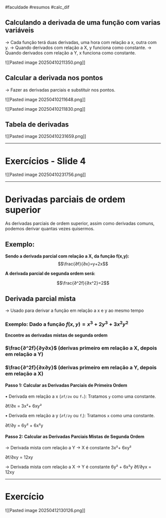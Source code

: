 #faculdade #resumos #calc_dif
## Calculando a derivada de uma função com varias variáveis

→ Cada função terá duas derivadas, uma hora com relação a x, outra com y.
→ Quando derivados com relação a X, y funciona como constante.
→ Quando derivados com relação a Y, x funciona como constante.

![[Pasted image 20250410211350.png]]

## Calcular a derivada nos pontos
→ Fazer as derivadas parciais e substituir nos pontos.

![[Pasted image 20250410211648.png]]


![[Pasted image 20250410211830.png]]

## Tabela de derivadas

![[Pasted image 20250410231659.png]]

---

# Exercícios - Slide 4

![[Pasted image 20250410231756.png]]

---

# Derivadas parciais de ordem superior

As derivadas parciais de ordem superior, assim como derivadas comuns, podemos derivar quantas vezes quisermos.

## Exemplo:

**Sendo a derivada parcial com relação a X, da função f(x,y):** 
$$\frac{∂f}{∂x}=y+2x$$

**A derivada parcial de segunda ordem será:**

$$\frac{∂^2f}{∂x^2}=2$$

## Derivada parcial mista

→ Usado para derivar a função em relação a x e y ao mesmo tempo

### Exemplo: Dado a função $f(x, y) = x^3+2y^3 + 3x^2y^2$  
**Encontre as derivadas mistas de segunda ordem**
### $\frac{∂^2f}{∂y∂x}$ (derivas primeiro em relação a X, depois em relação a Y)

### $\frac{∂^2f}{∂x∂y}$ (derivas primeiro em relação a Y, depois em relação a X)


#### Passo 1: Calcular as Derivadas Parciais de Primeira Ordem

• Derivada em relação a x (`∂f/∂x` ou `fₓ`):
Tratamos `y` como uma constante.

∂f/∂x = 3x²+ 6xy²

• Derivada em relação a y (`∂f/∂y` ou `fᵧ`):
Tratamos `x` como uma constante.

∂f/∂y = 6y² + 6x²y


#### Passo 2: Calcular as Derivadas Parciais Mistas de Segunda Ordem

→ Derivada mista com relação a Y → X é constante
 3x²+ 6xy²

∂f/∂xy = 12xy

→ Derivada mista com relação a X → Y é constante
6y² + 6x²y
∂f/∂yx = 12xy

---

# Exercício

![[Pasted image 20250412130126.png]]

